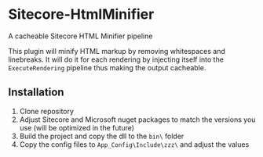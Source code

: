 # Sitecore-HtmlMinifier
A cacheable Sitecore HTML Minifier pipeline

This plugin will minify HTML markup by removing whitespaces and linebreaks. It will do it for each rendering by injecting itself into the `ExecuteRendering` pipeline thus making the output cacheable.

## Installation
1. Clone repository
2. Adjust Sitecore and Microsoft nuget packages to match the versions you use (will be optimized in the future)
3. Build the project and copy the dll to the `bin\` folder
4. Copy the config files to `App_Config\Include\zzz\` and adjust the values
